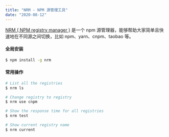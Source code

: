 ```yaml
---
title: "NRM - NPM 源管理工具"
date: "2020-08-12"
---
```


[NRM ( NPM registry manager )](https://github.com/Pana/nrm) 是一个 npm 源管理器，能够帮助大家简单且快速地在不同源之间切换，比如 npm、yarn、cnpm、taobao 等。

#### 全局安装

```bash
$ npm install -g nrm
```

#### 常用操作

```bash
# List all the registries
$ nrm ls

# Change registry to registry
$ nrm use cnpm

# Show the response time for all registries
$ nrm test

# Show current registry name
$ nrm current
```

